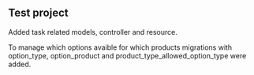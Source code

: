 ## Test project

Added task related models, controller and resource.

To manage which options avaible for which products migrations with option_type, option_product and product_type_allowed_option_type were added.

